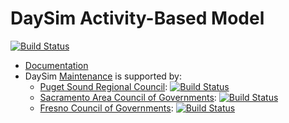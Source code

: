 # DaySim Activity-Based Model

[![Build Status](https://dev.azure.com/ResourceSystemsGroup/Modeling%20Software/_apis/build/status/RSGInc.DaySim?branchName=develop)](https://dev.azure.com/ResourceSystemsGroup/Modeling%20Software/_build/latest?definitionId=6&branchName=develop)

  - [Documentation](https://github.com/RSGInc/DaySim/wiki)
  - DaySim [Maintenance](https://github.com/RSGInc/DaySim/wiki/Maintenance) is supported by:
    - [Puget Sound Regional Council](https://www.psrc.org): [![Build Status](https://dev.azure.com/ResourceSystemsGroup/Modeling%20Software/_apis/build/status/RSGInc.DaySim?branchName=develop)](https://dev.azure.com/ResourceSystemsGroup/Modeling%20Software/_build/latest?definitionId=6&branchName=develop&job=psrc)
    - [Sacramento Area Council of Governments](https://www.sacog.org): [![Build Status](https://dev.azure.com/ResourceSystemsGroup/Modeling%20Software/_apis/build/status/RSGInc.DaySim?branchName=develop)](https://dev.azure.com/ResourceSystemsGroup/Modeling%20Software/_build/latest?definitionId=6&branchName=develop&job=sacog)
    <!-- - [City of Bellevue, Washington](https://www.bellevuewa.gov): ![BKR Build Status Unavailable](http://wrjmdlppw01.rsginc.com:8080/buildStatus/icon?job=BKRCast) -->
    - [Fresno Council of Governments](https://www.fresnocog.org): [![Build Status](https://dev.azure.com/ResourceSystemsGroup/Modeling%20Software/_apis/build/status/RSGInc.DaySim?branchName=develop)](https://dev.azure.com/ResourceSystemsGroup/Modeling%20Software/_build/latest?definitionId=6&branchName=develop&job=Fresno)
